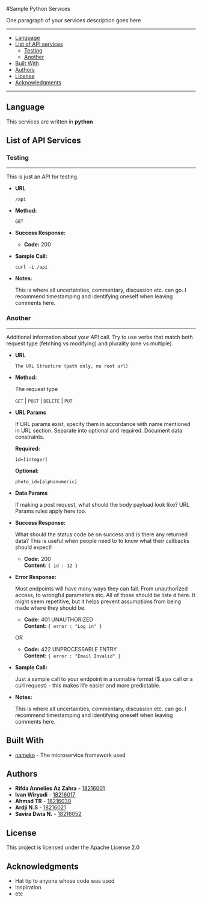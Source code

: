 #Sample Python Services

One paragraph of your services description goes here

---

* [Language](#language)
* [List of API services](#list-of-api-services)
  - [Testing](#testing)
  - [Another](#another)
* [Built With](#built-with)
* [Authors](#authors)
* [License](#license)
* [Acknowledgments](#acknowledgments)

---

## Language

This services are written in **python**

## List of API Services

### **Testing**

---

This is just an API for testing.

* **URL**

  ```
  /api
  ```

* **Method:**

  `GET`
  
* **Success Response:**

  * **Code:** 200 <br />

* **Sample Call:**

  ```
  curl -i /api
  ```

* **Notes:**

  This is where all uncertainties, commentary, discussion etc. can go. I recommend timestamping and identifying oneself when leaving comments here.

### **Another**

---

Additional information about your API call. Try to use verbs that match both request type (fetching vs modifying) and plurality (one vs multiple).

* **URL**

  ```
  The URL Structure (path only, no root url)
  ```

* **Method:**
  
  The request type

  `GET` | `POST` | `DELETE` | `PUT`
  
* **URL Params**

  If URL params exist, specify them in accordance with name mentioned in URL section. Separate into optional and required. Document data constraints.

   **Required:**
 
   `id=[integer]`

   **Optional:**
 
   `photo_id=[alphanumeric]`

* **Data Params**

  If making a post request, what should the body payload look like? URL Params rules apply here too.

* **Success Response:**
  
  What should the status code be on success and is there any returned data? This is useful when people need to to know what their callbacks should expect!

  * **Code:** 200 <br />
    **Content:** `{ id : 12 }`
 
* **Error Response:**

  Most endpoints will have many ways they can fail. From unauthorized access, to wrongful parameters etc. All of those should be liste d here. It might seem repetitive, but it helps prevent assumptions from being made where they should be.

  * **Code:** 401 UNAUTHORIZED <br />
    **Content:** `{ error : "Log in" }`

  OR

  * **Code:** 422 UNPROCESSABLE ENTRY <br />
    **Content:** `{ error : "Email Invalid" }`

* **Sample Call:**

  Just a sample call to your endpoint in a runnable format ($.ajax call or a curl request) - this makes life easier and more predictable.

* **Notes:**

  This is where all uncertainties, commentary, discussion etc. can go. I recommend timestamping and identifying oneself when leaving comments here.

## Built With

* [nameko](https://www.nameko.io/) - The microservice framework used

## Authors

* **Rifda Annelies Az Zahra** - [18216001](http://178.128.104.74:9000/18216001)
* **Ivan Wiryadi** - [18216017](http://178.128.104.74:9000/18216017)
* **Ahmad TR** - [18216030](http://178.128.104.74:9000/18216030)
* **Ardji N.S** - [18216021](http://178.128.104.74:9000/18216021)
* **Savira Dwia N.** - [18216052](http://178.128.104.74:9000/18216052)

## License

This project is licensed under the Apache License 2.0

## Acknowledgments

* Hat tip to anyone whose code was used
* Inspiration
* etc


